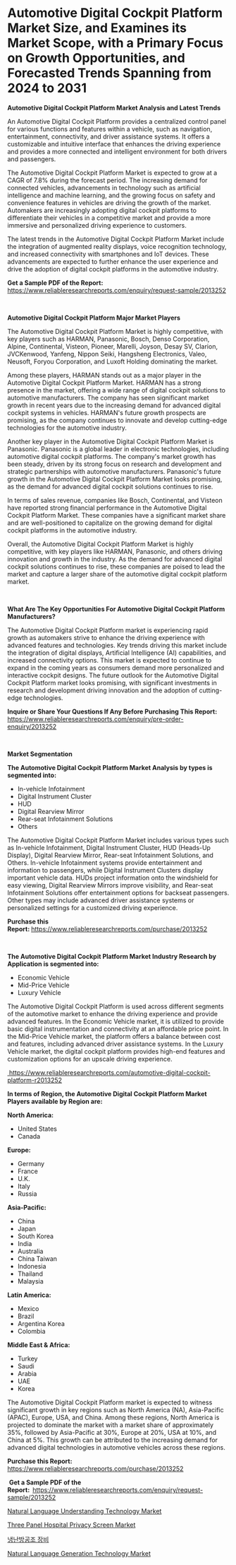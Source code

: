 <p><h1>Automotive Digital Cockpit Platform Market Size, and Examines its Market Scope, with a Primary Focus on Growth Opportunities, and Forecasted Trends Spanning from 2024 to 2031</h1></p><p><strong>Automotive Digital Cockpit Platform Market Analysis and Latest Trends</strong></p>
<p><p>An Automotive Digital Cockpit Platform provides a centralized control panel for various functions and features within a vehicle, such as navigation, entertainment, connectivity, and driver assistance systems. It offers a customizable and intuitive interface that enhances the driving experience and provides a more connected and intelligent environment for both drivers and passengers.</p><p>The Automotive Digital Cockpit Platform Market is expected to grow at a CAGR of 7.8% during the forecast period. The increasing demand for connected vehicles, advancements in technology such as artificial intelligence and machine learning, and the growing focus on safety and convenience features in vehicles are driving the growth of the market. Automakers are increasingly adopting digital cockpit platforms to differentiate their vehicles in a competitive market and provide a more immersive and personalized driving experience to customers.</p><p>The latest trends in the Automotive Digital Cockpit Platform Market include the integration of augmented reality displays, voice recognition technology, and increased connectivity with smartphones and IoT devices. These advancements are expected to further enhance the user experience and drive the adoption of digital cockpit platforms in the automotive industry.</p></p>
<p><strong>Get a Sample PDF of the Report:&nbsp;</strong> <a href="https://www.reliableresearchreports.com/enquiry/request-sample/2013252">https://www.reliableresearchreports.com/enquiry/request-sample/2013252</a></p>
<p>&nbsp;</p>
<p><strong>Automotive Digital Cockpit Platform Major Market Players</strong></p>
<p><p>The Automotive Digital Cockpit Platform Market is highly competitive, with key players such as HARMAN, Panasonic, Bosch, Denso Corporation, Alpine, Continental, Visteon, Pioneer, Marelli, Joyson, Desay SV, Clarion, JVCKenwood, Yanfeng, Nippon Seiki, Hangsheng Electronics, Valeo, Neusoft, Foryou Corporation, and Luxoft Holding dominating the market.</p><p>Among these players, HARMAN stands out as a major player in the Automotive Digital Cockpit Platform Market. HARMAN has a strong presence in the market, offering a wide range of digital cockpit solutions to automotive manufacturers. The company has seen significant market growth in recent years due to the increasing demand for advanced digital cockpit systems in vehicles. HARMAN's future growth prospects are promising, as the company continues to innovate and develop cutting-edge technologies for the automotive industry.</p><p>Another key player in the Automotive Digital Cockpit Platform Market is Panasonic. Panasonic is a global leader in electronic technologies, including automotive digital cockpit platforms. The company's market growth has been steady, driven by its strong focus on research and development and strategic partnerships with automotive manufacturers. Panasonic's future growth in the Automotive Digital Cockpit Platform Market looks promising, as the demand for advanced digital cockpit solutions continues to rise.</p><p>In terms of sales revenue, companies like Bosch, Continental, and Visteon have reported strong financial performance in the Automotive Digital Cockpit Platform Market. These companies have a significant market share and are well-positioned to capitalize on the growing demand for digital cockpit platforms in the automotive industry.</p><p>Overall, the Automotive Digital Cockpit Platform Market is highly competitive, with key players like HARMAN, Panasonic, and others driving innovation and growth in the industry. As the demand for advanced digital cockpit solutions continues to rise, these companies are poised to lead the market and capture a larger share of the automotive digital cockpit platform market.</p></p>
<p>&nbsp;</p>
<p><strong>What Are The Key Opportunities For Automotive Digital Cockpit Platform Manufacturers?</strong></p>
<p><p>The Automotive Digital Cockpit Platform market is experiencing rapid growth as automakers strive to enhance the driving experience with advanced features and technologies. Key trends driving this market include the integration of digital displays, Artificial Intelligence (AI) capabilities, and increased connectivity options. This market is expected to continue to expand in the coming years as consumers demand more personalized and interactive cockpit designs. The future outlook for the Automotive Digital Cockpit Platform market looks promising, with significant investments in research and development driving innovation and the adoption of cutting-edge technologies.</p></p>
<p><strong>Inquire or Share Your Questions If Any Before Purchasing This Report:</strong> <a href="https://www.reliableresearchreports.com/enquiry/pre-order-enquiry/2013252">https://www.reliableresearchreports.com/enquiry/pre-order-enquiry/2013252</a></p>
<p>&nbsp;</p>
<p><strong>Market Segmentation</strong></p>
<p><strong>The Automotive Digital Cockpit Platform Market Analysis by types is segmented into:</strong></p>
<p><ul><li>In-vehicle Infotainment</li><li>Digital Instrument Cluster</li><li>HUD</li><li>Digital Rearview Mirror</li><li>Rear-seat Infotainment Solutions</li><li>Others</li></ul></p>
<p><p>The Automotive Digital Cockpit Platform Market includes various types such as In-vehicle Infotainment, Digital Instrument Cluster, HUD (Heads-Up Display), Digital Rearview Mirror, Rear-seat Infotainment Solutions, and Others. In-vehicle Infotainment systems provide entertainment and information to passengers, while Digital Instrument Clusters display important vehicle data. HUDs project information onto the windshield for easy viewing, Digital Rearview Mirrors improve visibility, and Rear-seat Infotainment Solutions offer entertainment options for backseat passengers. Other types may include advanced driver assistance systems or personalized settings for a customized driving experience.</p></p>
<p><strong>Purchase this Report:&nbsp;</strong><a href="https://www.reliableresearchreports.com/purchase/2013252">https://www.reliableresearchreports.com/purchase/2013252</a></p>
<p>&nbsp;</p>
<p><strong>The Automotive Digital Cockpit Platform Market Industry Research by Application is segmented into:</strong></p>
<p><ul><li>Economic Vehicle</li><li>Mid-Price Vehicle</li><li>Luxury Vehicle</li></ul></p>
<p><p>The Automotive Digital Cockpit Platform is used across different segments of the automotive market to enhance the driving experience and provide advanced features. In the Economic Vehicle market, it is utilized to provide basic digital instrumentation and connectivity at an affordable price point. In the Mid-Price Vehicle market, the platform offers a balance between cost and features, including advanced driver assistance systems. In the Luxury Vehicle market, the digital cockpit platform provides high-end features and customization options for an upscale driving experience.</p></p>
<p><a href="https://www.reliableresearchreports.com/automotive-digital-cockpit-platform-r2013252">&nbsp;https://www.reliableresearchreports.com/automotive-digital-cockpit-platform-r2013252</a></p>
<p><strong>In terms of Region, the Automotive Digital Cockpit Platform Market Players available by Region are:</strong></p>
<p>
    <p> <strong> North America: </strong>
        <ul>
            <li>United States</li>
            <li>Canada</li>
        </ul>
        </p> 
    <p> <strong> Europe: </strong>
        <ul>
            <li>Germany</li>
            <li>France</li>
            <li>U.K.</li>
            <li>Italy</li>
            <li>Russia</li>
        </ul>
        </p> 
    <p> <strong> Asia-Pacific: </strong>
        <ul>
            <li>China</li>
            <li>Japan</li>
            <li>South Korea</li>
            <li>India</li>
            <li>Australia</li>
            <li>China Taiwan</li>
            <li>Indonesia</li>
            <li>Thailand</li>
            <li>Malaysia</li>
        </ul>
        </p> 
    <p> <strong> Latin America: </strong>
        <ul>
            <li>Mexico</li>
            <li>Brazil</li>
            <li>Argentina Korea</li>
            <li>Colombia</li>
        </ul>
        </p> 
    <p> <strong> Middle East & Africa: </strong>
        <ul>
            <li>Turkey</li>
            <li>Saudi</li>
            <li>Arabia</li>
            <li>UAE</li>
            <li>Korea</li>
        </ul>
    </p>
    </p>
<p><p>The Automotive Digital Cockpit Platform market is expected to witness significant growth in key regions such as North America (NA), Asia-Pacific (APAC), Europe, USA, and China. Among these regions, North America is projected to dominate the market with a market share of approximately 35%, followed by Asia-Pacific at 30%, Europe at 20%, USA at 10%, and China at 5%. This growth can be attributed to the increasing demand for advanced digital technologies in automotive vehicles across these regions.</p></p>
<p><strong>Purchase this Report: </strong><a href="https://www.reliableresearchreports.com/purchase/2013252">https://www.reliableresearchreports.com/purchase/2013252</a></p>
<p>&nbsp;<strong>Get a Sample PDF of the Report:&nbsp;&nbsp;</strong><a href="https://www.reliableresearchreports.com/enquiry/request-sample/2013252">https://www.reliableresearchreports.com/enquiry/request-sample/2013252</a></p>
<p><strong></strong></p>
<p><p><a href="https://github.com/kathiaseamanalvaradovlprc2h/Market-Research-Report-List-2/blob/main/natural-language-understanding-technology-market.md">Natural Language Understanding Technology Market</a></p><p><a href="https://www.linkedin.com/pulse/three-panel-hospital-privacy-screen-market-centers-aspects-growth-5pwlf">Three Panel Hospital Privacy Screen Market</a></p><p><a href="https://github.com/RonSpencer61/Market-Research-Report-List-1/blob/main/837169662090.md">냉난방공조 장비</a></p><p><a href="https://github.com/EbonyHane1955/Market-Research-Report-List-1/blob/main/natural-language-generation-technology-market.md">Natural Language Generation Technology Market</a></p></p>